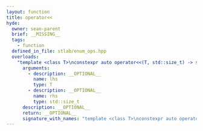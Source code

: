```yaml
---
layout: function
title: operator<<
hyde:
  owner: sean-parent
  brief: __MISSING__
  tags:
    - function
  defined_in_file: stlab/enum_ops.hpp
  overloads:
    "template <class T>\nconstexpr auto operator<<(T, std::size_t) -> std::enable_if_t<stlab::implementation::has_enabled_bitmask<T>, T>":
      arguments:
        - description: __OPTIONAL__
          name: lhs
          type: T
        - description: __OPTIONAL__
          name: rhs
          type: std::size_t
      description: __OPTIONAL__
      return: __OPTIONAL__
      signature_with_names: "template <class T>\nconstexpr auto operator<<(T lhs, std::size_t rhs) -> std::enable_if_t<stlab::implementation::has_enabled_bitmask<T>, T>"
---
```

